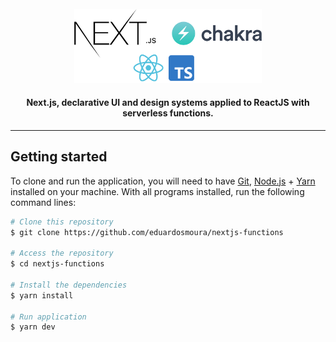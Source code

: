 <br>
<div align="center">
  <img width="300" alt="NextJS-ChakraUI" src="./.github/assets/Nextjs-ChakraUI.png" />
  <h4 align="center">
    Next.js, declarative UI and design systems applied to ReactJS with serverless functions.
  </h4>
</div>

---
## Getting started

To clone and run the application, you will need to have [Git](https://git-scm.com), [Node.js](https://nodejs.org) + [Yarn](https://yarnpkg.com) installed on your machine. With all programs installed, run the following command lines:

```bash
# Clone this repository
$ git clone https://github.com/eduardosmoura/nextjs-functions

# Access the repository
$ cd nextjs-functions

# Install the dependencies
$ yarn install

# Run application
$ yarn dev
```
